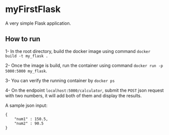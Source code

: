 # myFirstFlask
A very simple Flask application.

## How to run
1-  In the root directory, build the docker image using command ``docker build -t my_flask .``

2-  Once the image is build, run the container using command ``docker run -p 5000:5000 my_flask``.

3-  You can verify the running container by ``docker ps``

4-  On the endpoint ``localhost:5000/calculator``, submit the ``POST`` json request with two numbers, it will add both of them and display the results.

A sample json input:
```
{
    "num1" : 150.5,
    "num2" : 90.5
}
```
